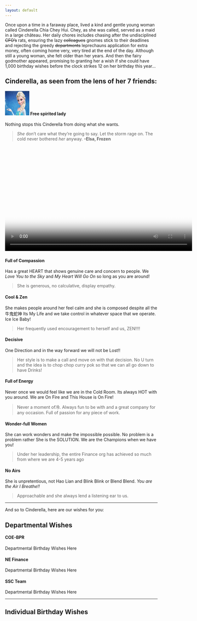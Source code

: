 ```yaml
---
layout: default
---
```


Once upon a time in a faraway place, lived a kind and gentle young woman called Cinderella Chia Chey Hui. Chey, as she was called, served as a maid in a large château. Her daily chores includes chasing after the undisciplined ~~CFO’s~~ rats, ensuring the lazy ~~colleagues~~ gnomes stick to their deadlines and rejecting the greedy ~~departments~~ leprechauns application for extra money, often coming home very, very tired at the end of the day. Although still a young woman, she felt older than her years. And then the fairy godmother appeared, promising to granting her a wish if she could have 1,000 birthday wishes before the clock strikes 12 on her birthday this year...


## Cinderella, as seen from the lens of her 7 friends:

#### <img src="https://raw.githubusercontent.com/projectcinderella/projectcinderella.github.io/master/assets/images/Elsa.jpg" alt="Example" width="80" height="80">     Free spirited lady   

Nothing stops this Cinderella from doing what she wants. 
> _She_ don’t care what they’re going to say. Let the storm rage on. The cold never bothered _her_ anyway.
**-Elsa, Frozen** 

<video poster="https://raw.githubusercontent.com/projectcinderella/projectcinderella.github.io/master/assets/chey/Opening.jpg" width="618" height="347" controls preload> 
    <source src="https://raw.githubusercontent.com/projectcinderella/projectcinderella.github.io/master/assets/chey/Dance.mp4" media="only screen and (min-device-width: 568px)"></source> 
    <source src="https://raw.githubusercontent.com/projectcinderella/projectcinderella.github.io/master/assets/chey/Dance.iphone5.mp4" media="only screen and (max-device-width: 568px)"></source> 
    <source src="https://raw.githubusercontent.com/projectcinderella/projectcinderella.github.io/master/assets/chey/Dance.webmhd.webm"></source> 
</video>

#### Full of Compassion
Has a great HEART that shows genuine care and concern to people. We *Love You to the Sky* and *My Heart Will Go On* so long as you are around!
>She is generous, no calculative, display empathy.

#### Cool & Zen
She makes people around her feel calm and she is composed despite all the牛鬼蛇神
Its My Life and we take control in whatever space that we operate. Ice Ice Baby!
>Her frequently used encouragement to herself and us, ZEN!!!!

#### Decisive
One Direction and in the way forward we will not be Lost!!
>Her style is to make a call and move on with that decision. No U turn and the idea is to chop chop curry pok so that we can all go down to have Drinks!

#### Full of Energy
Never once we would feel like we are in the Cold Room. Its always HOT with you around. We are On Fire and This House is On Fire!
>Never a moment of冷. Always fun to be with and a great company for any occasion. Full of passion for any piece of work.

#### Wonder-full Women
She can work wonders and make the impossible possible. No problem is a problem rather She is the SOLUTION. We are the Champions when we have you!
> Under her leadership, the entire Finance org has achieved so much from where we are 4-5 years ago

#### No Airs
She is unpretentious, not Hao Lian and Blink Blink or Blend Blend. *You are the Air I Breathe!!*
> Approachable and she always lend a listening ear to us.

* * *

And so to Cinderella, here are our wishes for you:

## Departmental Wishes

#### COE-BPR
Departmental Birthday Wishes Here

#### NE Finance
Departmental Birthday Wishes Here

#### SSC Team
Departmental Birthday Wishes Here

* * *

## Individual Birthday Wishes

<div class="comments">
	<div id="disqus_thread"></div>
	<script type="text/javascript">

	    var disqus_shortname = 'https-ntuc255-github-io-chey-another-page-html';

	    (function() {
	        var dsq = document.createElement('script'); dsq.type = 'text/javascript'; dsq.async = true;
	        dsq.src = '//' + disqus_shortname + '.disqus.com/embed.js';
	        (document.getElementsByTagName('head')[0] || document.getElementsByTagName('body')[0]).appendChild(dsq);
	    })();

	</script>
	<noscript>Please enable JavaScript to view the <a href="http://disqus.com/?ref_noscript">comments powered by Disqus.</a></noscript>
</div>

